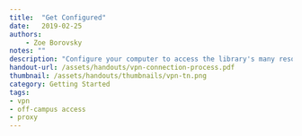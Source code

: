 ```yaml
---
title:  "Get Configured"
date:   2019-02-25
authors: 
    - Zoe Borovsky
notes: ""
description: "Configure your computer to access the library's many resources."
handout-url: /assets/handouts/vpn-connection-process.pdf
thumbnail: /assets/handouts/thumbnails/vpn-tn.png
category: Getting Started
tags:
- vpn
- off-campus access
- proxy
---
```

